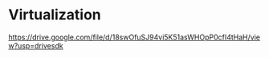 # Virtualization
https://drive.google.com/file/d/18swOfuSJ94vi5K51asWHOpP0cfI4tHaH/view?usp=drivesdk
